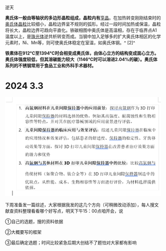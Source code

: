 逆天




**奥氏体一般由等轴状的多边形晶粒组成，晶粒内有**[孪晶](https://baike.baidu.com/item/孪晶/0?fromModule=lemma_inlink)。在加热转变刚刚结束时的[奥氏体晶粒](https://baike.baidu.com/item/奥氏体晶粒/4616141?fromModule=lemma_inlink)比较细小，晶粒边界呈不规则的弧形。经过一段时间加热或保温，晶粒将长大，晶粒边界可趋向平直化。铁碳相图中奥氏体是高温相，存在于临界点A1温度以上，是[珠光体](https://baike.baidu.com/item/珠光体/0?fromModule=lemma_inlink)逆共析转变而成。当钢中加入足够多的扩大奥氏体相区的化学元素时，Ni、Mn等，则可使奥氏体稳定在室温，如奥氏体钢。^ [2]^

**铁素体在912°C至1394°C时会相变成奥氏体，由体心立方的结构变成面心立方。奥氏体强度较低，但其溶碳能力较大（1146°C时可以溶进2.04%的碳）。奥氏体系列的不锈钢常用于食品工业和外科手术器材。**

# 2024  3.3


![1709435911053](image/README/1709435911053.png)


下周准备发一篇综述，大家根据我发的这几个方向（可稍微改动添加），每人搜文献查资料整理看看哪个好写点，明天下午15：00点咱开会，说

①自己的选题，搜的资料依据

②大概要写的框架

③最后确定选题；时间比较紧急后期大创结不了题怕对大家都有影响
